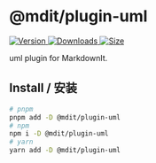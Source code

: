 # @mdit/plugin-uml

[![Version](https://img.shields.io/npm/v/@mdit/plugin-uml.svg?style=flat-square&logo=npm) ![Downloads](https://img.shields.io/npm/dm/@mdit/plugin-uml.svg?style=flat-square&logo=npm) ![Size](https://img.shields.io/bundlephobia/min/@mdit/plugin-uml?style=flat-square&logo=npm)](https://www.npmjs.com/package/@mdit/plugin-uml)

uml plugin for MarkdownIt.

## Install / 安装

```bash
# pnpm
pnpm add -D @mdit/plugin-uml
# npm
npm i -D @mdit/plugin-uml
# yarn
yarn add -D @mdit/plugin-uml
```

